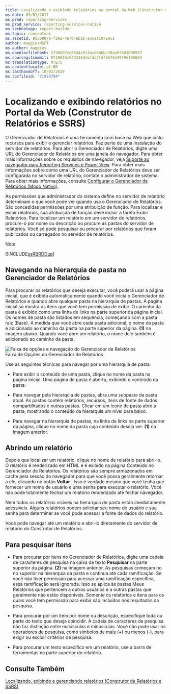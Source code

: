 ```yaml
---
title: Localizando e exibindo relatórios no portal da Web (Construtor de Relatórios e SSRS) | Microsoft Docs
ms.date: 03/01/2017
ms.prod: reporting-services
ms.prod_service: reporting-services-native
ms.technology: report-builder
ms.topic: conceptual
ms.assetid: 8556807e-f2e2-4a7b-bb1b-ac5ea1872e51
author: maggiesMSFT
ms.author: maggies
ms.openlocfilehash: 2f98607ce8544a913ace04bbc70aa578d1090557
ms.sourcegitcommit: 071065bc5433163ebfda4fdf6576349f9d195663
ms.translationtype: MTE75
ms.contentlocale: pt-BR
ms.lasthandoff: 10/03/2019
ms.locfileid: "71923794"
---
```

# <a name="finding-and-viewing-reports-in-the-web-portal-report-builder-and-ssrs"></a>Localizando e exibindo relatórios no Portal da Web (Construtor de Relatórios e SSRS)
  O Gerenciador de Relatórios é uma ferramenta com base na Web que inclui recursos para exibir e gerenciar relatórios. Faz parte de uma instalação do servidor de relatórios. Para abrir o Gerenciador de Relatórios, digite uma URL do Gerenciador de Relatórios em uma janela do navegador. Para obter mais informações sobre os requisitos de navegador, veja [Suporte ao navegador para Reporting Services e Power View](../../reporting-services/browser-support-for-reporting-services-and-power-view.md). Para obter mais informações sobre como uma URL do Gerenciador de Relatórios deve ser configurada no servidor de relatório, contate o administrador de sistema. Para obter mais informações, consulte [Configurar o Gerenciador de Relatórios &#40;Modo Nativo&#41;](../../reporting-services/report-server/configure-report-manager-native-mode.md).  
  
 As permissões que administrador do sistema define no servidor de relatório determinam o que você pode ver quando usa o Gerenciador de Relatórios. São concedidas permissões por uma atribuição de função. Para localizar e exibir relatórios, sua atribuição de função deve incluir a tarefa Exibir Relatórios. Para localizar um relatório em um servidor de relatórios, procure-o por nome ou descrição ou procure as pastas do servidor de relatórios. Você só pode pesquisar ou procurar por relatórios que foram publicados ou carregados no servidor de relatórios.  
  
> [!NOTE]  
>  [!INCLUDE[ssRBRDDup](../../includes/ssrbrddup-md.md)]  
  
## <a name="navigating-the-folder-hierarchy-in-report-manager"></a>Navegando na hierarquia de pasta no Gerenciador de Relatórios  
 Para procurar os relatórios que deseja executar, você poderá usar a página inicial, que é exibida automaticamente quando você inicia o Gerenciador de Relatórios e quando abre qualquer pasta na hierarquia de pastas. A página inicial só mostra os itens que você tem permissão de exibir. O caminho da pasta é exibido como uma linha de links na parte superior da página inicial. Os nomes de pasta são listados em sequência, começando com a pasta raiz (Base). A medida que você abre cada pasta adicional, o nome da pasta é adicionado ao caminho da pasta na parte superior da página. **(1)** na imagem abaixo. Quando você abre um relatório, o nome dele também é adicionado ao caminho da pasta.  
  
 ![Faixa de opções e navegação do Gerenciador de Relatórios](../../reporting-services/report-builder/media/rs-reportmanager-ribbon.gif "Faixa de opções e navegação do Gerenciador de Relatórios")  
Faixa de Opções do Gerenciador de Relatórios  
  
 Use as seguintes técnicas para navegar por uma hierarquia de pasta:  
  
-   Para exibir o conteúdo de uma pasta, clique no nome da pasta na página inicial. Uma página de pasta é aberta, exibindo o conteúdo da pasta.  
  
-   Para navegar pela hierarquia de pastas, abra uma subpasta da pasta atual. As pastas contêm relatórios, recursos, itens de fonte de dados compartilhados e outras pastas. Clicar em um ícone de pasta abre a pasta, mostrando o conteúdo da hierarquia um nível para baixo.  
  
-   Para navegar na hierarquia de pastas, na linha de links na parte superior da página, clique no nome da pasta cujo conteúdo deseja ver. **(1)** na imagem anterior.  
  
## <a name="opening-a-report"></a>Abrindo um relatório  
 Depois que localizar um relatório, clique no nome de relatório para abri-lo. O relatório é renderizado em HTML e é exibido na página Conteúdo no Gerenciador de Relatórios. Os relatórios são sempre armazenados em cache pela sessão do navegador para que você possa geralmente retornar a ele, clicando no botão **Voltar** . Isso é verdade mesmo que você tenha que fornecer um nome de usuário e uma senha para executar o relatório. Você não pode totalmente fechar um relatório renderizado até fechar navegador.  
  
 Nem todos os relatórios visíveis na hierarquia de pasta estão imediatamente acessíveis. Alguns relatórios podem solicitar seu nome de usuário e sua senha para determinar se você pode acessar a fonte de dados do relatório. 

 Você pode navegar até um relatório e abri-lo diretamente do servidor de relatório do Construtor de Relatórios. 
  
## <a name="to-search-for-items"></a>Para pesquisar itens  
  
-   Para procurar por itens no Gerenciador de Relatórios, digite uma cadeia de caracteres de pesquisa na caixa de texto **Pesquisar** na parte superior da página. **(2)** na imagem anterior. As pesquisas começam no nó superior na hierarquia da pasta e continua até cada ramificação. Se você não tiver permissão para acessar uma ramificação específica, essa ramificação será ignorada. Isso se aplica às pastas Meus Relatórios que pertencem a outros usuários e a outras pastas que geralmente não estão disponíveis. Somente os relatórios e itens para os quais você tem permissão para exibir são incluídos nos resultados da pesquisa.  
  
-   Para procurar por um item por nome ou descrição, especifique toda ou parte do texto que deseja coincidir. A cadeia de caracteres de pesquisa não faz distinção entre maiúsculas e minúsculas. Você não pode usar os operadores de pesquisa, como símbolos de mais (+) ou menos (-), para exigir ou excluir critérios de pesquisa.  
  
-   Para procurar um texto específico em um relatório, use a barra de ferramentas na parte superior do relatório.  
  
## <a name="see-also"></a>Consulte Também  
 [Localizando, exibindo e gerenciando relatórios &#40;Construtor de Relatórios e SSRS&#41;](../../reporting-services/report-builder/finding-viewing-and-managing-reports-report-builder-and-ssrs.md)  
  
  
